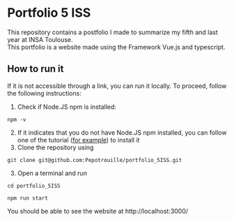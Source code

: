 # Portfolio 5 ISS
This repository contains a postfolio I made to summarize my fifth and last year at INSA Toulouse.  
This portfolio is a website made using the Framework Vue.js and typescript.

## How to run it
If it is not accessible through a link, you can run it locally. To proceed, follow the following instructions:
1. Check if Node.JS npm is installed:
```
npm -v
```
2. If it indicates that you do not have Node.JS npm installed, you can follow one of the tutorial ([for example](https://www.geeksforgeeks.org/how-to-download-and-install-node-js-and-npm/)) to install it
3. Clone the repository using 
```
git clone git@github.com:Pepotrouille/portfolio_5ISS.git
```
3. Open a terminal and run
```
cd portfolio_5ISS

```
```
npm run start
```
You should be able to see the website at http://localhost:3000/
